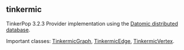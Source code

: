 ## tinkermic

TinkerPop 3.2.3 Provider implementation using the [Datomic distributed database](http://www.datomic.com/).

Important classes: [TinkermicGraph](tinkermic-gremlin/src/main/java/com/tinkermic/gremlin/structure/TinkermicGraph.java), [TinkermicEdge](tinkermic-gremlin/src/main/java/com/tinkermic/gremlin/structure/TinkermicEdge.java), [TinkermicVertex](tinkermic-gremlin/src/main/java/com/tinkermic/gremlin/structure/TinkermicVertex.java).